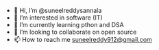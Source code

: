 - 👋 Hi, I’m @suneelreddysannala
- 👀 I’m interested in software (IT)
- 🌱 I’m currently learning pthon and DSA
- 💞️ I’m looking to collaborate on open source
- 📫 How to reach me suneelreddy912@gmail.com

<!---
suneelreddysannala/suneelreddysannala is a ✨ special ✨ repository because its `README.md` (this file) appears on your GitHub profile.
You can click the Preview link to take a look at your changes.
--->
